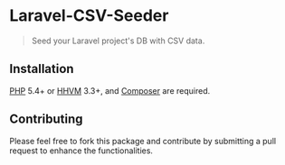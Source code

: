 # Laravel-CSV-Seeder
> Seed your Laravel project's DB with CSV data. 

## Installation

[PHP](https://php.net) 5.4+ or [HHVM](http://hhvm.com) 3.3+, and [Composer](https://getcomposer.org) are required.

## Contributing

Please feel free to fork this package and contribute by submitting a pull request to enhance the functionalities.